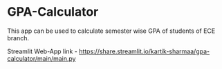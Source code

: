 # GPA-Calculator
This app can be used to calculate semester wise GPA of students of ECE branch.

Streamlit Web-App link - https://share.streamlit.io/kartik-sharmaa/gpa-calculator/main/main.py
